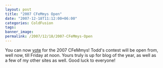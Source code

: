 ```yaml
---
layout: post
title: "2007 CFeMmys Open"
date: "2007-12-18T11:12:00+06:00"
categories: ColdFusion 
tags: 
banner_image: 
permalink: /2007/12/18/2007-CFeMmys-Open
---
```


You can now <a href="http://cfsilence.com/soundings/survey.cfm?id=EDCDE15B-FF9E-13A7-FC217BCDEDB0CC25">vote</a> for the 2007 CFeMmys! Todd's contest will be open from, well now, till Friday at noon. Yours truly is up for blog of the year, as well as a few of my other sites as well. Good luck to everyone!